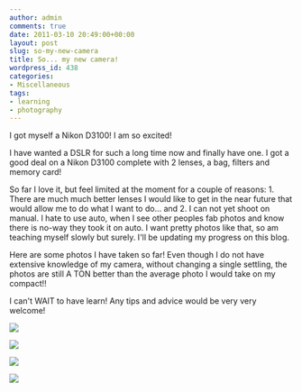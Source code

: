 ```yaml
---
author: admin
comments: true
date: 2011-03-10 20:49:00+00:00
layout: post
slug: so-my-new-camera
title: So... my new camera!
wordpress_id: 438
categories:
- Miscellaneous
tags:
- learning
- photography
---
```


I got myself a Nikon D3100!  I am so excited!

  


I have wanted a DSLR for such a long time now and finally have one.  I got a good deal on a Nikon D3100 complete with 2 lenses, a bag, filters and memory card!

  


So far I love it, but feel limited at the moment for a couple of reasons: 1. There are much much better lenses I would like to get in the near future that would allow me to do what I want to do... and 2. I can not yet shoot on manual.  I hate to use auto, when I see other peoples fab photos and know there is no-way they took it on auto.  I want pretty photos like that, so am teaching myself slowly but surely.  I'll be updating my progress on this blog.

  


Here are some photos I have taken so far!  Even though I do not have extensive knowledge of my camera, without changing a single settling, the photos are still A TON better than the average photo I would take on my compact!!

  


I can't WAIT to have learn!  Any tips and advice would be very very welcome!

  


[![](http://farm6.staticflickr.com/5021/5693376451_5e77703038_b.jpg)](http://farm6.staticflickr.com/5021/5693376451_5e77703038_b.jpg)

  


[![](http://farm6.staticflickr.com/5147/5693962412_8758f734c9_b.jpg)](http://farm6.staticflickr.com/5147/5693962412_8758f734c9_b.jpg)

  


[![](http://farm6.staticflickr.com/5303/5693971082_a71fe809f6_b.jpg)](http://farm6.staticflickr.com/5303/5693971082_a71fe809f6_b.jpg)

  


  


![](https://blogger.googleusercontent.com/tracker/251139911615938991-3066907325292062599?l=www.outmumbered.com)
